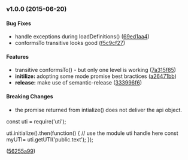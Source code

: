 ### v1.0.0 (2015-06-20)


#### Bug Fixes

* handle exceptions during loadDefinitions() ([69ed1aa4](git+https://github.com/arlac77/uti/commit/69ed1aa44ff3458b14366a3ddc34975189e93ccd))
* conformsTo transitive looks good ([f5c9cf27](git+https://github.com/arlac77/uti/commit/f5c9cf277a2697e73def321e1d8d8977fe3b76c9))


#### Features

* transitive conformsTo() - but only one level is working ([7a315f85](git+https://github.com/arlac77/uti/commit/7a315f857ed6e6c1e139d6f92acb6c8122f57f31))
* **initilize:** adopting some mode promise best bractices ([a26471bb](git+https://github.com/arlac77/uti/commit/a26471bb9b2e29371bdabf91f1ff76d7741a9e38))
* **release:** make use of semantic-release ([333996f6](git+https://github.com/arlac77/uti/commit/333996f614ed4d4f4e167826c1e66446efe01590))


#### Breaking Changes

* the promise returned from intialize() does not deliver the api object.

const uti = require('uti');

uti.initialize().then(function() {
  // use the module uti handle here
  const myUTI= uti.getUTI('public.text');
});

 ([56255a99](git+https://github.com/arlac77/uti/commit/56255a99b431c182db10a797ebc3a3fcedf76c83))
